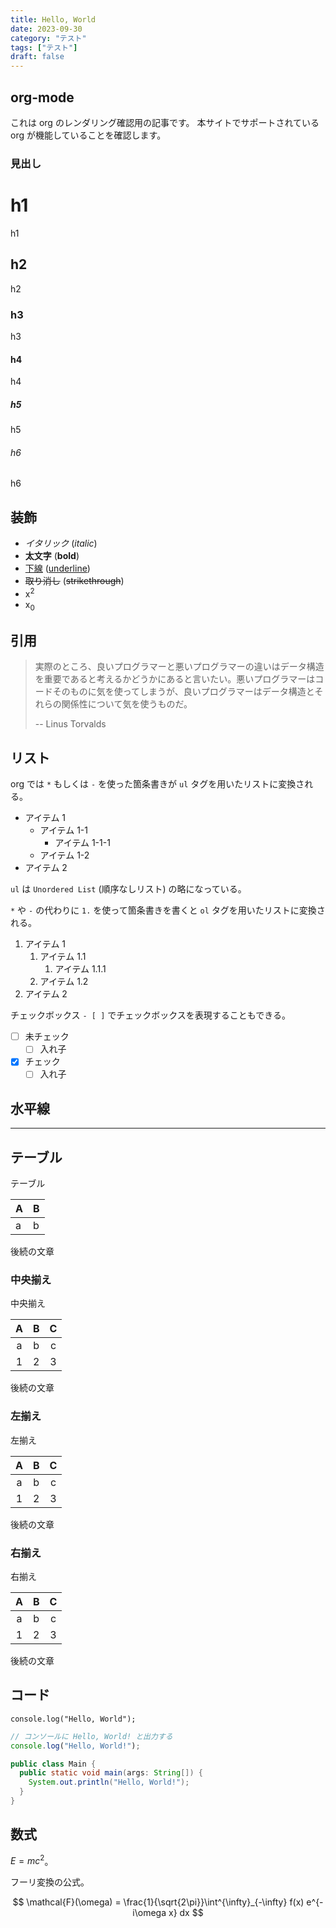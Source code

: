 ```yaml
---
title: Hello, World
date: 2023-09-30
category: "テスト"
tags: ["テスト"]
draft: false
---
```


## org-mode

これは org のレンダリング確認用の記事です。
本サイトでサポートされている org が機能していることを確認します。

### 見出し

# h1

h1

## h2

h2

### h3

h3

#### h4

h4

##### h5

h5

###### h6

h6

## 装飾

- _イタリック_ (_italic_)
- **太文字** (**bold**)
- <u>下線</u> (<u>underline</u>)
- ~~取り消し~~ (~~strikethrough~~)
- x<sup>2</sup>
- x<sub>0</sub>

## 引用

> 実際のところ、良いプログラマーと悪いプログラマーの違いはデータ構造を重要であると考えるかどうかにあると言いたい。悪いプログラマーはコードそのものに気を使ってしまうが、良いプログラマーはデータ構造とそれらの関係性について気を使うものだ。
>
> -- Linus Torvalds

## リスト

org では `*` もしくは `-` を使った箇条書きが `ul` タグを用いたリストに変換される。

- アイテム 1
  - アイテム 1-1
    - アイテム 1-1-1
  - アイテム 1-2
- アイテム 2

`ul` は `Unordered List` (順序なしリスト) の略になっている。

`*` や `-` の代わりに `1.` を使って箇条書きを書くと `ol` タグを用いたリストに変換される。

1. アイテム 1
   1. アイテム 1.1
      1. アイテム 1.1.1
   1. アイテム 1.2
1. アイテム 2

チェックボックス `- [ ]` でチェックボックスを表現することもできる。

- [ ] 未チェック
  - [ ] 入れ子
- [x] チェック
  - [ ] 入れ子

## 水平線

---

## テーブル

テーブル

| A   | B   |
| --- | --- |
| a   | b   |

後続の文章

### 中央揃え

中央揃え

|  A  |  B  |  C  |
| :-: | :-: | :-: |
|  a  |  b  |  c  |
|  1  |  2  |  3  |

後続の文章

### 左揃え

左揃え

|  A  |  B  |  C  |
| :-: | :-: | :-: |
|  a  |  b  |  c  |
|  1  |  2  |  3  |

後続の文章

### 右揃え

右揃え

|  A  |  B  |  C  |
| :-: | :-: | :-: |
|  a  |  b  |  c  |
|  1  |  2  |  3  |

後続の文章

## コード

```
console.log("Hello, World");
```

```js
// コンソールに Hello, World! と出力する
console.log("Hello, World!");
```

```java showLineNumbers title=Main.java
public class Main {
  public static void main(args: String[]) {
    System.out.println("Hello, World!");
  }
}
```

## 数式

$E = mc^2$。

フーリ変換の公式。

$$
\mathcal{F}(\omega) = \frac{1}{\sqrt{2\pi}}\int^{\infty}_{-\infty} f(x) e^{-i\omega x} dx
$$
